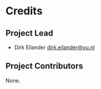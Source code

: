 Credits
=======

Project Lead
----------------

* Dirk Eilander <dirk.eilander@vu.nl>

Project Contributors
------------

None.
